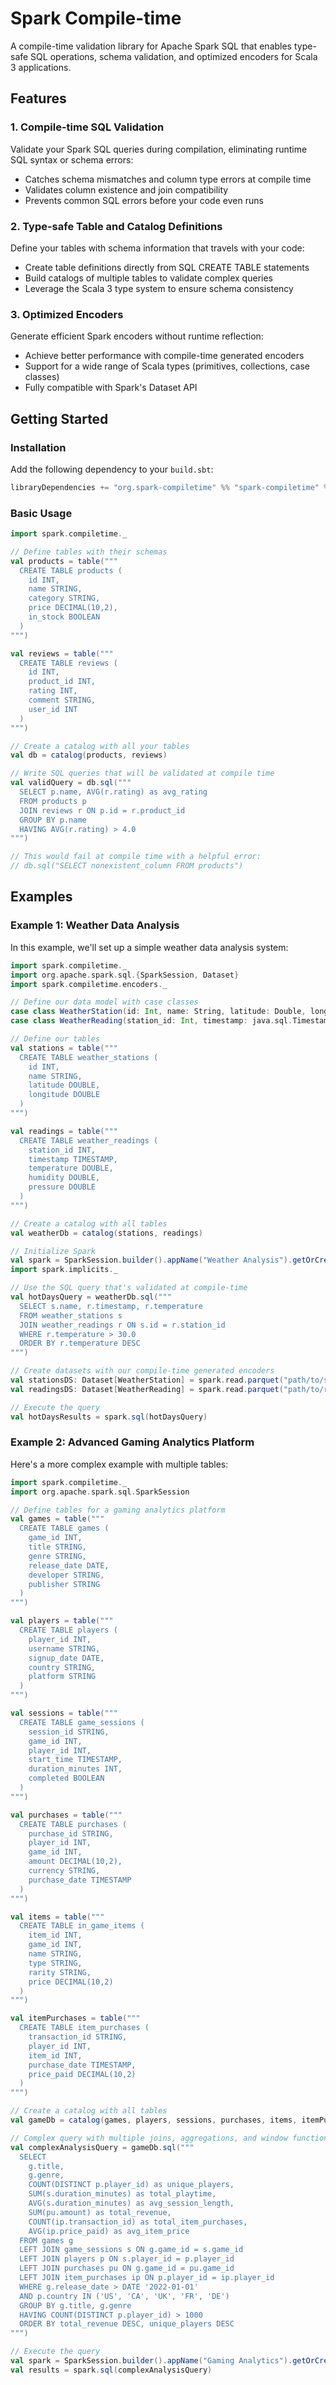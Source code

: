 # Spark Compile-time

A compile-time validation library for Apache Spark SQL that enables type-safe SQL operations, schema validation, and optimized encoders for Scala 3 applications.

## Features

### 1. Compile-time SQL Validation

Validate your Spark SQL queries during compilation, eliminating runtime SQL syntax or schema errors:
- Catches schema mismatches and column type errors at compile time
- Validates column existence and join compatibility 
- Prevents common SQL errors before your code even runs

### 2. Type-safe Table and Catalog Definitions

Define your tables with schema information that travels with your code:
- Create table definitions directly from SQL CREATE TABLE statements
- Build catalogs of multiple tables to validate complex queries
- Leverage the Scala 3 type system to ensure schema consistency

### 3. Optimized Encoders

Generate efficient Spark encoders without runtime reflection:
- Achieve better performance with compile-time generated encoders
- Support for a wide range of Scala types (primitives, collections, case classes)
- Fully compatible with Spark's Dataset API

## Getting Started

### Installation

Add the following dependency to your `build.sbt`:

```scala
libraryDependencies += "org.spark-compiletime" %% "spark-compiletime" % "0.1.0-SNAPSHOT"
```

### Basic Usage

```scala
import spark.compiletime._

// Define tables with their schemas
val products = table("""
  CREATE TABLE products (
    id INT,
    name STRING,
    category STRING,
    price DECIMAL(10,2),
    in_stock BOOLEAN
  )
""")

val reviews = table("""
  CREATE TABLE reviews (
    id INT,
    product_id INT,
    rating INT,
    comment STRING,
    user_id INT
  )
""")

// Create a catalog with all your tables
val db = catalog(products, reviews)

// Write SQL queries that will be validated at compile time
val validQuery = db.sql("""
  SELECT p.name, AVG(r.rating) as avg_rating
  FROM products p
  JOIN reviews r ON p.id = r.product_id
  GROUP BY p.name
  HAVING AVG(r.rating) > 4.0
""")

// This would fail at compile time with a helpful error:
// db.sql("SELECT nonexistent_column FROM products")
```

## Examples

### Example 1: Weather Data Analysis

In this example, we'll set up a simple weather data analysis system:

```scala
import spark.compiletime._
import org.apache.spark.sql.{SparkSession, Dataset}
import spark.compiletime.encoders._

// Define our data model with case classes
case class WeatherStation(id: Int, name: String, latitude: Double, longitude: Double)
case class WeatherReading(station_id: Int, timestamp: java.sql.Timestamp, temperature: Double, humidity: Double, pressure: Double)

// Define our tables
val stations = table("""
  CREATE TABLE weather_stations (
    id INT, 
    name STRING,
    latitude DOUBLE,
    longitude DOUBLE
  )
""")

val readings = table("""
  CREATE TABLE weather_readings (
    station_id INT,
    timestamp TIMESTAMP,
    temperature DOUBLE,
    humidity DOUBLE,
    pressure DOUBLE
  )
""")

// Create a catalog with all tables
val weatherDb = catalog(stations, readings)

// Initialize Spark
val spark = SparkSession.builder().appName("Weather Analysis").getOrCreate()
import spark.implicits._

// Use the SQL query that's validated at compile-time
val hotDaysQuery = weatherDb.sql("""
  SELECT s.name, r.timestamp, r.temperature
  FROM weather_stations s
  JOIN weather_readings r ON s.id = r.station_id
  WHERE r.temperature > 30.0
  ORDER BY r.temperature DESC
""")

// Create datasets with our compile-time generated encoders
val stationsDS: Dataset[WeatherStation] = spark.read.parquet("path/to/stations").as(encoderOf[WeatherStation])
val readingsDS: Dataset[WeatherReading] = spark.read.parquet("path/to/readings").as(encoderOf[WeatherReading])

// Execute the query
val hotDaysResults = spark.sql(hotDaysQuery)
```

### Example 2: Advanced Gaming Analytics Platform

Here's a more complex example with multiple tables:

```scala
import spark.compiletime._
import org.apache.spark.sql.SparkSession

// Define tables for a gaming analytics platform
val games = table("""
  CREATE TABLE games (
    game_id INT,
    title STRING,
    genre STRING,
    release_date DATE,
    developer STRING,
    publisher STRING
  )
""")

val players = table("""
  CREATE TABLE players (
    player_id INT,
    username STRING,
    signup_date DATE,
    country STRING,
    platform STRING
  )
""")

val sessions = table("""
  CREATE TABLE game_sessions (
    session_id STRING,
    game_id INT,
    player_id INT,
    start_time TIMESTAMP,
    duration_minutes INT,
    completed BOOLEAN
  )
""")

val purchases = table("""
  CREATE TABLE purchases (
    purchase_id STRING,
    player_id INT,
    game_id INT,
    amount DECIMAL(10,2),
    currency STRING,
    purchase_date TIMESTAMP
  )
""")

val items = table("""
  CREATE TABLE in_game_items (
    item_id INT,
    game_id INT,
    name STRING,
    type STRING,
    rarity STRING,
    price DECIMAL(10,2)
  )
""")

val itemPurchases = table("""
  CREATE TABLE item_purchases (
    transaction_id STRING,
    player_id INT,
    item_id INT,
    purchase_date TIMESTAMP,
    price_paid DECIMAL(10,2)
  )
""")

// Create a catalog with all tables
val gameDb = catalog(games, players, sessions, purchases, items, itemPurchases)

// Complex query with multiple joins, aggregations, and window functions that's validated at compile time
val complexAnalysisQuery = gameDb.sql("""
  SELECT 
    g.title,
    g.genre,
    COUNT(DISTINCT p.player_id) as unique_players,
    SUM(s.duration_minutes) as total_playtime,
    AVG(s.duration_minutes) as avg_session_length,
    SUM(pu.amount) as total_revenue,
    COUNT(ip.transaction_id) as total_item_purchases,
    AVG(ip.price_paid) as avg_item_price
  FROM games g
  LEFT JOIN game_sessions s ON g.game_id = s.game_id
  LEFT JOIN players p ON s.player_id = p.player_id
  LEFT JOIN purchases pu ON g.game_id = pu.game_id
  LEFT JOIN item_purchases ip ON p.player_id = ip.player_id
  WHERE g.release_date > DATE '2022-01-01'
  AND p.country IN ('US', 'CA', 'UK', 'FR', 'DE')
  GROUP BY g.title, g.genre
  HAVING COUNT(DISTINCT p.player_id) > 1000
  ORDER BY total_revenue DESC, unique_players DESC
""")

// Execute the query
val spark = SparkSession.builder().appName("Gaming Analytics").getOrCreate()
val results = spark.sql(complexAnalysisQuery)
```

